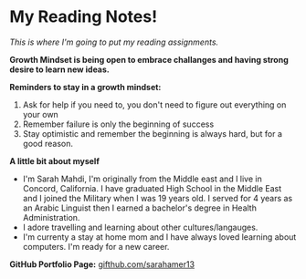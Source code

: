 # My Reading Notes!

*This is where I'm going to put my reading assignments.*

**Growth Mindset is being open to embrace challanges and having strong desire to learn new ideas.**

**Reminders to stay in a growth mindset:**
1. Ask for help if you need to, you don't need to figure out everything on your own
2. Remember failure is only the beginning of success
3. Stay optimistic and remember the beginning is always hard, but for a good reason.

**A little bit about myself** 

- I'm Sarah Mahdi, I'm originally from the Middle east and I live in Concord, California. I have graduated High School in the Middle East and I joined the Military when I was 19 years old. I served for 4 years as an Arabic Linguist then I earned a bachelor's degree in Health Administration. 
- I adore travelling and learning about other cultures/langauges.
- I'm currenty a stay at home mom and I have always loved learning about computers. I'm ready for a new career.
 
**GitHub Portfolio Page:** [gifthub.com/sarahamer13](https://github.com/sarahamer13)
